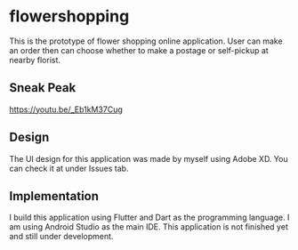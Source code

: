 # flowershopping

This is the prototype of flower shopping online application. User can make an order then can choose whether to make a postage or self-pickup at nearby florist.

## Sneak Peak

https://youtu.be/_Eb1kM37Cug

## Design

The UI design for this application was made by myself using Adobe XD. You can check it at under Issues tab.

## Implementation

I build this application using Flutter and Dart as the programming language. I am using Android Studio as the main IDE. This application is not finished yet and still under development.



